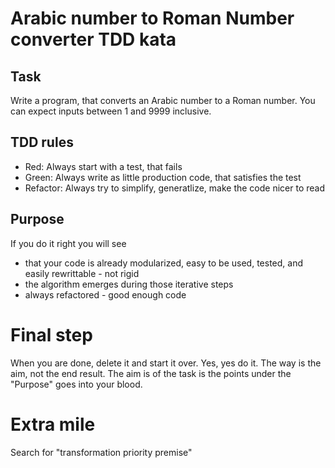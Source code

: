 # Arabic number to Roman Number converter TDD kata

## Task
Write a program, that converts an Arabic number to a Roman number. You can expect inputs between 1 and 9999 inclusive.

## TDD rules
- Red: Always start with a test, that fails
- Green: Always write as little production code, that satisfies the test
- Refactor: Always try to simplify, generatlize, make the code nicer to read

## Purpose
If you do it right you will see
 - that your code is already modularized, easy to be used, tested, and easily rewrittable - not rigid
 - the algorithm emerges during those iterative steps
 - always refactored - good enough code

# Final step
When you are done, delete it and start it over. Yes, yes do it.
The way is the aim, not the end result. The aim is of the task is the points under the "Purpose" goes into your blood.

# Extra mile
Search for "transformation priority premise"
